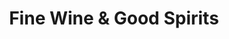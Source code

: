 ---
title: "Fine Wine & Good Spirits"
url: /newtown-square/fine-wine-and-good-spirits/
shop: alcohol
---